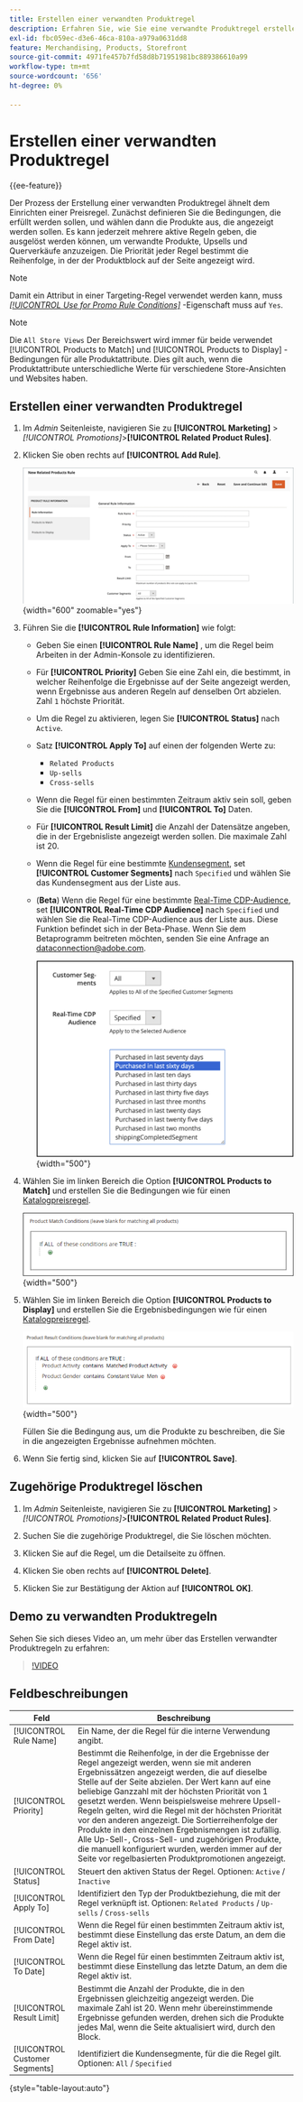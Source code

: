 ```yaml
---
title: Erstellen einer verwandten Produktregel
description: Erfahren Sie, wie Sie eine verwandte Produktregel erstellen, die ausgelöst werden kann, um verwandte Produkte, Upsells und Querverkäufe anzuzeigen.
exl-id: fbc059ec-d3e6-46ca-810a-a979a0631dd8
feature: Merchandising, Products, Storefront
source-git-commit: 4971fe457b7fd58d8b71951981bc889386610a99
workflow-type: tm+mt
source-wordcount: '656'
ht-degree: 0%

---
```


# Erstellen einer verwandten Produktregel

{{ee-feature}}

Der Prozess der Erstellung einer verwandten Produktregel ähnelt dem Einrichten einer Preisregel. Zunächst definieren Sie die Bedingungen, die erfüllt werden sollen, und wählen dann die Produkte aus, die angezeigt werden sollen. Es kann jederzeit mehrere aktive Regeln geben, die ausgelöst werden können, um verwandte Produkte, Upsells und Querverkäufe anzuzeigen. Die Priorität jeder Regel bestimmt die Reihenfolge, in der der Produktblock auf der Seite angezeigt wird.

>[!NOTE]
>
>Damit ein Attribut in einer Targeting-Regel verwendet werden kann, muss [_[!UICONTROL Use for Promo Rule Conditions]_](../catalog/product-attributes.md) -Eigenschaft muss auf `Yes`.

>[!NOTE]
>
>Die `All Store Views` Der Bereichswert wird immer für beide verwendet [!UICONTROL Products to Match] und [!UICONTROL Products to Display] -Bedingungen für alle Produktattribute. Dies gilt auch, wenn die Produktattribute unterschiedliche Werte für verschiedene Store-Ansichten und Websites haben.

## Erstellen einer verwandten Produktregel

1. Im _Admin_ Seitenleiste, navigieren Sie zu **[!UICONTROL Marketing]** > _[!UICONTROL Promotions]_>**[!UICONTROL Related Product Rules]**.

1. Klicken Sie oben rechts auf **[!UICONTROL Add Rule]**.

   ![Regel für verwandte Produkte - Informationen](./assets/catalog-related-products-rule-information.png){width="600" zoomable="yes"}

1. Führen Sie die **[!UICONTROL Rule Information]** wie folgt:

   - Geben Sie einen **[!UICONTROL Rule Name]** , um die Regel beim Arbeiten in der Admin-Konsole zu identifizieren.

   - Für **[!UICONTROL Priority]** Geben Sie eine Zahl ein, die bestimmt, in welcher Reihenfolge die Ergebnisse auf der Seite angezeigt werden, wenn Ergebnisse aus anderen Regeln auf denselben Ort abzielen. Zahl `1` höchste Priorität.

   - Um die Regel zu aktivieren, legen Sie **[!UICONTROL Status]** nach `Active`.

   - Satz **[!UICONTROL Apply To]** auf einen der folgenden Werte zu:

      - `Related Products`
      - `Up-sells`
      - `Cross-sells`

   - Wenn die Regel für einen bestimmten Zeitraum aktiv sein soll, geben Sie die **[!UICONTROL From]** und **[!UICONTROL To]** Daten.

   - Für **[!UICONTROL Result Limit]** die Anzahl der Datensätze angeben, die in der Ergebnisliste angezeigt werden sollen. Die maximale Zahl ist 20.

   - Wenn die Regel für eine bestimmte [Kundensegment](../customers/customer-segments.md), set **[!UICONTROL Customer Segments]** nach `Specified` und wählen Sie das Kundensegment aus der Liste aus.

   - (**Beta**) Wenn die Regel für eine bestimmte [Real-Time CDP-Audience](../customers/audience-activation.md), set **[!UICONTROL Real-Time CDP Audience]** nach `Specified` und wählen Sie die Real-Time CDP-Audience aus der Liste aus. Diese Funktion befindet sich in der Beta-Phase. Wenn Sie dem Betaprogramm beitreten möchten, senden Sie eine Anfrage an [dataconnection@adobe.com](mailto:dataconnection@adobe.com).

     ![Regel für verwandte Produkte - Real-Time CDP-Zielgruppe](./assets/rtcdp-related-products.png){width="500"}

1. Wählen Sie im linken Bereich die Option **[!UICONTROL Products to Match]** und erstellen Sie die Bedingungen wie für einen [Katalogpreisregel](price-rules-catalog.md).

   ![Regel für verwandte Produkte - Produkte passend](./assets/catalog-related-products-match.png){width="500"}

1. Wählen Sie im linken Bereich die Option **[!UICONTROL Products to Display]** und erstellen Sie die Ergebnisbedingungen wie für einen [Katalogpreisregel](price-rules-catalog.md).

   ![Regel für verwandte Produkte - anzuzeigende Produkte](./assets/catalog-related-products-to-display.png){width="500"}

   Füllen Sie die Bedingung aus, um die Produkte zu beschreiben, die Sie in die angezeigten Ergebnisse aufnehmen möchten.

1. Wenn Sie fertig sind, klicken Sie auf **[!UICONTROL Save]**.

## Zugehörige Produktregel löschen

1. Im _Admin_ Seitenleiste, navigieren Sie zu **[!UICONTROL Marketing]** > _[!UICONTROL Promotions]_>**[!UICONTROL Related Product Rules]**.

1. Suchen Sie die zugehörige Produktregel, die Sie löschen möchten.

1. Klicken Sie auf die Regel, um die Detailseite zu öffnen.

1. Klicken Sie oben rechts auf **[!UICONTROL Delete]**.

1. Klicken Sie zur Bestätigung der Aktion auf **[!UICONTROL OK]**.

## Demo zu verwandten Produktregeln

Sehen Sie sich dieses Video an, um mehr über das Erstellen verwandter Produktregeln zu erfahren:

>[!VIDEO](https://video.tv.adobe.com/v/343837?quality=12&learn=on)

## Feldbeschreibungen

| Feld | Beschreibung |
|--- |--- |
| [!UICONTROL Rule Name] | Ein Name, der die Regel für die interne Verwendung angibt. |
| [!UICONTROL Priority] | Bestimmt die Reihenfolge, in der die Ergebnisse der Regel angezeigt werden, wenn sie mit anderen Ergebnissätzen angezeigt werden, die auf dieselbe Stelle auf der Seite abzielen. Der Wert kann auf eine beliebige Ganzzahl mit der höchsten Priorität von 1 gesetzt werden. Wenn beispielsweise mehrere Upsell-Regeln gelten, wird die Regel mit der höchsten Priorität vor den anderen angezeigt. Die Sortierreihenfolge der Produkte in den einzelnen Ergebnismengen ist zufällig. Alle Up-Sell-, Cross-Sell- und zugehörigen Produkte, die manuell konfiguriert wurden, werden immer auf der Seite vor regelbasierten Produktpromotionen angezeigt. |
| [!UICONTROL Status] | Steuert den aktiven Status der Regel. Optionen: `Active` / `Inactive` |
| [!UICONTROL Apply To] | Identifiziert den Typ der Produktbeziehung, die mit der Regel verknüpft ist. Optionen: `Related Products` / `Up-sells` / `Cross-sells` |
| [!UICONTROL From Date] | Wenn die Regel für einen bestimmten Zeitraum aktiv ist, bestimmt diese Einstellung das erste Datum, an dem die Regel aktiv ist. |
| [!UICONTROL To Date] | Wenn die Regel für einen bestimmten Zeitraum aktiv ist, bestimmt diese Einstellung das letzte Datum, an dem die Regel aktiv ist. |
| [!UICONTROL Result Limit] | Bestimmt die Anzahl der Produkte, die in den Ergebnissen gleichzeitig angezeigt werden. Die maximale Zahl ist 20. Wenn mehr übereinstimmende Ergebnisse gefunden werden, drehen sich die Produkte jedes Mal, wenn die Seite aktualisiert wird, durch den Block. |
| [!UICONTROL Customer Segments] | Identifiziert die Kundensegmente, für die die Regel gilt. Optionen: `All` / `Specified` |

{style="table-layout:auto"}
